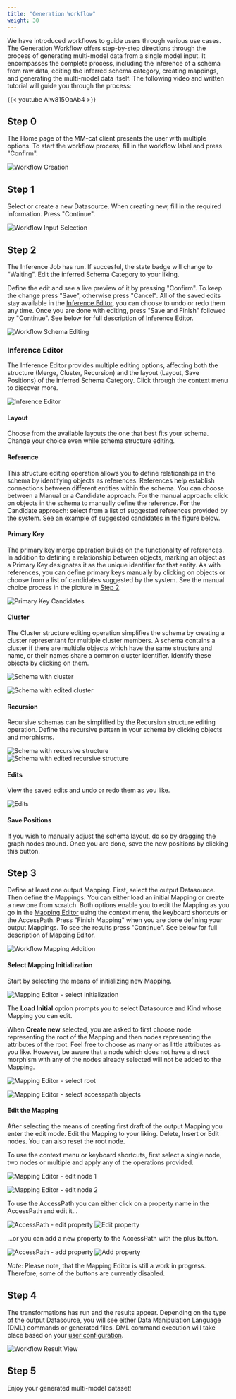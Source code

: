 ```yaml
---
title: "Generation Workflow"
weight: 30
---
```


We have introduced workflows to guide users through various use cases. The Generation Workflow offers step-by-step directions through the process of generating multi-model data from a single model input. It encompasses the complete process, including the inference of a schema from raw data, editing the inferred schema category, creating mappings, and generating the multi-model data itself. The following video and written tutorial will guide you through the process:

{{< youtube Aiw815OaAb4 >}}

## Step 0
The Home page of the MM-cat client presents the user with multiple options. To start the workflow process, fill in the workflow label and press "Confirm".

![Workflow Creation](/img/new-workflow.png)

## Step 1
Select or create a new Datasource. When creating new, fill in the required information. Press "Continue".

![Workflow Input Selection](/img/select-input.png)

## Step 2
The Inference Job has run. If succesful, the state badge will change to "Waiting". Edit the inferred Schema Category to your liking. 

Define the edit and see a live preview of it by pressing "Confirm". To keep the change press "Save", otherwise press "Cancel". All of the saved edits stay available in the [Inference Editor](../project-documentation/inference.md), you can choose to undo or redo them any time. Once you are done with editing, press "Save and Finish" followed by "Continue". See below for full description of Inference Editor.

![Workflow Schema Editing](/img/edit-schema.png)

### Inference Editor
The Inference Editor provides multiple editing options, affecting both the structure (Merge, Cluster, Recursion) and the layout (Layout, Save Positions) of the inferred Schema Category. Click through the context menu to discover more.

![Inference Editor](/img/inference-editor.png)

#### Layout
Choose from the available layouts the one that best fits your schema. Change your choice even while schema structure editing.

#### Reference
This structure editing operation allows you to define relationships in the schema by identifying objects as references. References help establish connections between different entities within the schema. You can choose between a Manual or a Candidate approach. For the manual approach: click on objects in the schema to manually define the reference. For the Candidate approach: select from a list of suggested references provided by the system. See an example of suggested candidates in the figure below.

#### Primary Key
The primary key merge operation builds on the functionality of references. In addition to defining a relationship between objects, marking an object as a Primary Key designates it as the unique identifier for that entity. As with references, you can define primary keys manually by clicking on objects or choose from a list of candidates suggested by the system. See the manual choice process in the picture in [Step 2](#step-2).

![Primary Key Candidates](/img/primary-key-candidates.png)

#### Cluster
The Cluster structure editing operation simplifies the schema by creating a cluster representant for multiple cluster members. A schema contains a cluster if there are multiple objects which have the same structure and name, or their names share a common cluster identifier. Identify these objects by clicking on them.

![Schema with cluster](/img/cluster-before.png)

![Schema with edited cluster](/img/cluster-after.png)

#### Recursion
Recursive schemas can be simplified by the Recursion structure editing operation. Define the recursive pattern in your schema by clicking objects and morphisms.

![Schema with recursive structure](/img/recursion-before.png)
![Schema with edited recursive structure](/img/recursion-after.png)

#### Edits
View the saved edits and undo or redo them as you like.

![Edits](/img/edits.png)

#### Save Positions
If you wish to manually adjust the schema layout, do so by dragging the graph nodes around. Once you are done, save the new positions by clicking this button.

## Step 3
Define at least one output Mapping. First, select the output Datasource. Then define the Mappings. You can either load an initial Mapping or create a new one from scratch. Both options enable you to edit the Mapping as you go in the [Mapping Editor](../project-documentation/inference.md) using the context menu, the keyboard shortcuts or the AccessPath. Press "Finish Mapping" when you are done defining your output Mappings. To see the results press "Continue". See below for full description of Mapping Editor.

![Workflow Mapping Addition](/img/add-mappings.png)

#### Select Mapping Initialization
Start by selecting the means of initializing new Mapping.

![Mapping Editor - select initialization](/img/select-mapping-initialization.png)

The **Load Initial** option prompts you to select Datasource and Kind whose Mapping you can edit.

When **Create new** selected, you are asked to first choose node representing the root of the Mapping and then nodes representing the attributes of the root. Feel free to choose as many or as little attributes as you like. However, be aware that a node which does not have a direct morphism with any of the nodes already selected will not be added to the Mapping.

![Mapping Editor - select root](/img/root-object.png)

![Mapping Editor - select accesspath objects](/img/accesspath-objects.png)

#### Edit the Mapping
After selecting the means of creating first draft of the output Mapping you enter the edit mode. Edit the Mapping to your liking. Delete, Insert or Edit nodes. You can also reset the root node. 

To use the context menu or keyboard shortcuts, first select a single node, two nodes or multiple and apply any of the operations provided.

![Mapping Editor - edit node 1](/img/edit-node-1.png)

![Mapping Editor - edit node 2](/img/edit-node-2.png)

To use the AccessPath you can either click on a property name in the AccessPath and edit it...

![AccessPath - edit property](/img/accesspath-edit-property.png)
![Edit property](/img/edit-property.png)

...or you can add a new property to the AccessPath with the plus button.

![AccessPath - add property](/img/accesspath-add-property.png)
![Add property](/img/add-property.png)

*Note*: Please note, that the Mapping Editor is still a work in progress. Therefore, some of the buttons are currently disabled.  

## Step 4
The transformations has run and the results appear. Depending on the type of the output Datasource, you will see either Data Manipulation Language (DML) commands or generated files. DML command execution will take place based on your [user configuration](https://github.com/mmcatdb/mmcat/blob/master/library/server/README.md).

![Workflow Result View](/img/view-results.png)

## Step 5
Enjoy your generated multi-model dataset!

